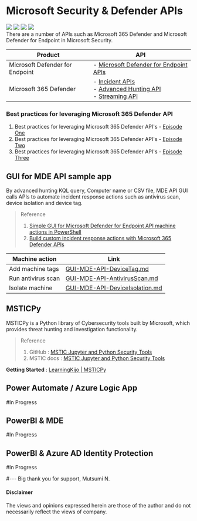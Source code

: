 # Microsoft Security & Defender APIs 
<img src="https://img.shields.io/badge/M365D-APIs-142787.svg?logo=microsoft&style=popout"> <img src="https://img.shields.io/badge/MDE-APIs-142783.svg?logo=microsoft&style=popout"> <img src="https://img.shields.io/badge/PowerShell-%235391FE.svg?&style=popout&logo=powershell&logoColor=white" /> <img src="https://img.shields.io/badge/-Python-FFFFFF.svg?logo=python&style=popout"> <br>
There are a number of APIs such as Microsoft 365 Defender and Microsoft Defender for Endpoint in Microsoft Security.

| Product  | API |
| ------------- | ------------- |
| Microsoft Defender for Endpoint | - [Microsoft Defender for Endpoint APIs](https://learn.microsoft.com/en-us/microsoft-365/security/defender-endpoint/apis-intro?view=o365-worldwide) |
| Microsoft 365 Defender | - [Incident APIs](https://learn.microsoft.com/en-us/microsoft-365/security/defender/api-incident?view=o365-worldwide) <br> - [Advanced Hunting API](https://learn.microsoft.com/en-us/microsoft-365/security/defender/api-advanced-hunting?view=o365-worldwide) <br> - [Streaming API](https://learn.microsoft.com/en-us/microsoft-365/security/defender/streaming-api?view=o365-worldwide) |

### Best practices for leveraging Microsoft 365 Defender API
1. Best practices for leveraging Microsoft 365 Defender API's - [Episode One](https://techcommunity.microsoft.com/t5/microsoft-365-defender-blog/best-practices-for-leveraging-microsoft-365-defender-api-s/ba-p/2102893)
2. Best practices for leveraging Microsoft 365 Defender API's - [Episode Two](https://techcommunity.microsoft.com/t5/microsoft-365-defender-blog/best-practices-for-leveraging-microsoft-365-defender-api-s/ba-p/2198820)
3. Best practices for leveraging Microsoft 365 Defender API's - [Episode Three](https://techcommunity.microsoft.com/t5/microsoft-365-defender-blog/best-practices-for-leveraging-microsoft-365-defender-api-s/ba-p/2290463)


## GUI for MDE API sample app
By advanced hunting KQL query, Computer name or CSV file, MDE API GUI calls APIs to automate incident response actions 
such as antivirus scan, device isolation and device tag.<br>

> Reference
> 1. [Simple GUI for Microsoft Defender for Endpoint API machine actions in PowerShell](https://github.com/microsoft/mde-api-gui)
> 2. [Build custom incident response actions with Microsoft 365 Defender APIs](https://techcommunity.microsoft.com/t5/microsoft-365-defender-blog/build-custom-incident-response-actions-with-microsoft-365/ba-p/3710552)

| Machine action  | Link |
| ------------- | ------------- |
| Add machine tags | [GUI-MDE-API-DeviceTag.md](https://github.com/LearningKijo/Defender-APIs/blob/main/GUI-MDE-API/GUI-MDE-API-DeviceTag.md) |
| Run antivirus scan | [GUI-MDE-API-AntivirusScan.md](https://github.com/LearningKijo/Defender-APIs/blob/main/GUI-MDE-API/GUI-MDE-API-AntivirusScan.md) |
| Isolate machine | [GUI-MDE-API-DeviceIsolation.md](https://github.com/LearningKijo/Defender-APIs/blob/main/GUI-MDE-API/GUI-MDE-API-DeviceIsolation.md) |

## MSTICPy
MSTICPy is a Python library of Cybersecurity tools built by Microsoft, which provides threat hunting and investigation functionality.

> Reference
> 1. GitHub : [MSTIC Jupyter and Python Security Tools](https://github.com/microsoft/msticpy)<br>
> 2. MSTIC docs : [MSTIC Jupyter and Python Security Tools](https://msticpy.readthedocs.io/en/latest/GettingStarted.html)

**Getting Started** : [LearningKijo | MSTICPy](https://github.com/LearningKijo/MSTICPy)

## Power Automate / Azure Logic App
#In Progress

## PowerBI & MDE
#In Progress

## PowerBI & Azure AD Identity Protection
#In Progress


#--- Big thank you for support, Mutsumi N.
#### Disclaimer 
The views and opinions expressed herein are those of the author and do not necessarily reflect the views of company.
